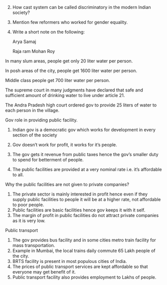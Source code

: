2. How cast system can be called discriminatory in the modern Indian society?

3. Mention few reformers who worked for gender equality.

4. Write a short note on the following:

   Arya Samaj

   Raja ram Mohan Roy

In many slum areas, people get only 20 liter water per person.

In posh areas of the city, people get 1600 liter water per person.

Middle class people get 700 liter water per person.

The supreme court in many judgments have declared that safe and sufficient amount of drinking water to live under article 21.

The Andra Pradesh high court ordered gov to provide 25 liters of water to each person in the village.



Gov role in providing public facility.

1. Indian gov is a democratic gov which works for development in every section of the society

2. Gov doesn’t work for profit, it works for it’s people.

3. The gov gets it revenue from public taxes hence the gov’s smaller duty to spend for betterment of people.

4. The public facilities are provided at a very nominal rate i.e. it’s affordable to all.

   

Why the public facilities are not given to private companies?

1. The private sector is mainly interested in profit hence even if they supply public facilities to people it will be at a higher rate, not affordable to poor people.
2. Public facilities are basic facilities hence gov keeps it with it self.
3. The margin of profit in public facilities do not attract private companies as it is very low.



Public transport

1. The gov provides bus facility and in some cities metro train facility for mass transportation.
2. Example in  Mumbai, the local trains daily commute 65 Lakh people of the city.
3. BRTS facility is present in most populous cities of India.
4. The prices of public transport services are kept affordable so that everyone may get benefit of it.
5. Public transport facility also provides employment to Lakhs of people.